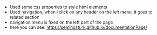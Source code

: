 * Used some css properties to style html elements
* Used navigation, when I click on any header on the left menu, it goes to related section
* navigation menu is fixed on the left part of the page
* here you can see: https://semihozturk.github.io/documentationPage/
